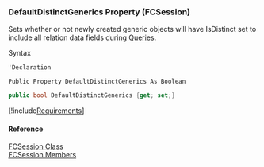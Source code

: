 ﻿### DefaultDistinctGenerics Property (FCSession)

Sets whether or not newly created generic objects will have IsDistinct set to include all relation data fields during [Queries](fcSDK~FChoice.Foundation.FCGeneric~Query.md).

Syntax

```vbnet
'Declaration

Public Property DefaultDistinctGenerics As Boolean
```

```csharp
public bool DefaultDistinctGenerics {get; set;}
```

[!include[Requirements](../partials/requirements.md)]

#### Reference

[FCSession Class](fcSDK~FChoice.Foundation.FCSession.md)  
[FCSession Members](fcSDK~FChoice.Foundation.FCSession_members.md)